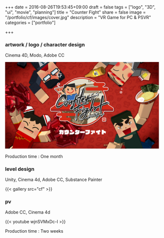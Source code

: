 +++
date = 2016-08-26T19:53:45+09:00
draft = false
tags = ["logo", "3D", "ui", "movie", "planning"]
title = "Counter Fight"
share = false
image = "/portfolio/cf/images/cover.jpg"
description = "VR Game for PC & PSVR"
categories = ["portfolio"]

+++

### artwork / logo / character design

Cinema 4D, Modo, Adobe CC

![](images/cover.jpg)

Production time : One month

### level design

Unity, Cinema 4d, Adobe CC, Substance Painter

{{< gallery src="cf" >}}

### pv

Adobe CC, Cinema 4d

{{< youtube wjnSVMxDc-I >}}

Production time : Two weeks
